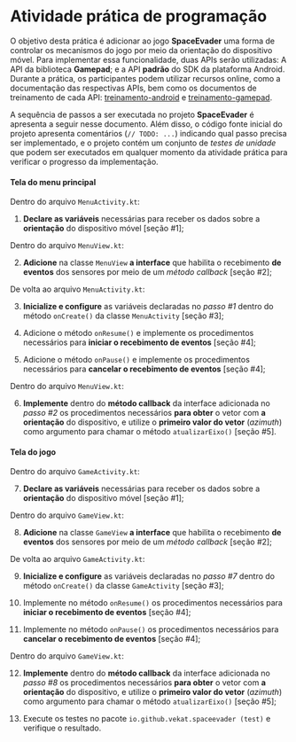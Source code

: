 # Atividade prática de programação

O objetivo desta prática é adicionar ao jogo **SpaceEvader** uma forma de controlar os mecanismos do jogo por meio da orientação do dispositivo móvel.
Para implementar essa funcionalidade, duas APIs serão utilizadas: A API da biblioteca **Gamepad**; e a API **padrão** do SDK da plataforma Android.
Durante a prática, os participantes podem utilizar recursos online, como a documentação das respectivas APIs, bem como os documentos de treinamento de cada API: [treinamento-android](treinamento-android.md) e [treinamento-gamepad](treinamento-gamepad.md).

A sequência de passos a ser executada no projeto **SpaceEvader** é apresenta a seguir nesse documento.
Além disso, o código fonte inicial do projeto apresenta comentários (`// TODO: ...`) indicando qual passo precisa ser implementado, e o projeto contém um conjunto de *testes de unidade* que podem ser executados em qualquer momento da atividade prática para verificar o progresso da implementação.

#### Tela do menu principal

Dentro do arquivo `MenuActivity.kt`:

1. **Declare as variáveis** necessárias para receber os dados sobre a **orientação** do dispositivo móvel [seção #1];

Dentro do arquivo `MenuView.kt`:

2. **Adicione** na classe `MenuView` **a interface** que habilita o recebimento **de eventos** dos sensores por meio de um *método callback* [seção #2];

De volta ao arquivo `MenuActivity.kt`:

3. **Inicialize e configure** as variáveis declaradas no *passo #1* dentro do método `onCreate()` da classe `MenuActivity` [seção #3];

4. Adicione o método `onResume()` e implemente os procedimentos necessários para **iniciar o recebimento de eventos** [seção #4];

5. Adicione o método `onPause()` e implemente os procedimentos necessários para **cancelar o recebimento de eventos** [seção #4];

Dentro do arquivo `MenuView.kt`:

6. **Implemente** dentro do **método callback** da interface adicionada no *passo #2* os procedimentos necessários **para obter** o vetor com **a orientação** do dispositivo, e utilize o **primeiro valor do vetor** (*azimuth*) como argumento para chamar o método `atualizarEixo()` [seção #5].

#### Tela do jogo

Dentro do arquivo `GameActivity.kt`:

7. **Declare as variáveis** necessárias para receber os dados sobre a **orientação** do dispositivo móvel [seção #1];

Dentro do arquivo `GameView.kt`:

8. **Adicione** na classe `GameView` **a interface** que habilita o recebimento **de eventos** dos sensores por meio de um *método callback* [seção #2];

De volta ao arquivo `GameActivity.kt`:

9. **Inicialize e configure** as variáveis declaradas no *passo #7* dentro do método `onCreate()` da classe `GameActivity` [seção #3];

10. Implemente no método `onResume()` os procedimentos necessários para **iniciar o recebimento de eventos** [seção #4];

11. Implemente no método `onPause()` os procedimentos necessários para **cancelar o recebimento de eventos** [seção #4];

Dentro do arquivo `GameView.kt`:

12. **Implemente** dentro do **método callback** da interface adicionada no *passo #8* os procedimentos necessários **para obter** o vetor com **a orientação** do dispositivo, e utilize o **primeiro valor do vetor** (*azimuth*) como argumento para chamar o método `atualizarEixo()` [seção #5];

13. Execute os testes no pacote `io.github.vekat.spaceevader (test)` e verifique o resultado. 
